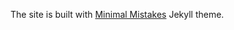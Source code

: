 The site is built with [Minimal Mistakes](https://github.com/mmistakes/minimal-mistakes) Jekyll theme. 
